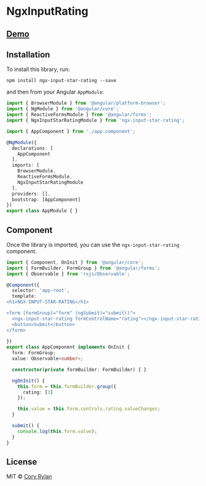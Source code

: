 # NgxInputRating

## [Demo](https://stackblitz.com/edit/angular-5t4gbz)

## Installation

To install this library, run:

`npm install ngx-input-star-rating --save`

and then from your Angular `AppModule`:

```typescript
import { BrowserModule } from '@angular/platform-browser';
import { NgModule } from '@angular/core';
import { ReactiveFormsModule } from '@angular/forms';
import { NgxInputStarRatingModule } from 'ngx-input-star-rating';

import { AppComponent } from './app.component';

@NgModule({
  declarations: [
    AppComponent
  ],
  imports: [
    BrowserModule,
    ReactiveFormsModule,
    NgxInputStarRatingModule
  ],
  providers: [],
  bootstrap: [AppComponent]
})
export class AppModule { }
```

## Component

Once the library is imported, you can use the `ngx-input-star-rating` component.

```typescript
import { Component, OnInit } from '@angular/core';
import { FormBuilder, FormGroup } from '@angular/forms';
import { Observable } from 'rxjs/Observable';

@Component({
  selector: 'app-root',
  template: `
<h1>NGX-INPUT-STAR-RATING</h1>

<form [formGroup]="form" (ngSubmit)="submit()">
  <ngx-input-star-rating formControlName="rating"></ngx-input-star-rating>
  <button>Submit</button>
</form>
  `
})
export class AppComponent implements OnInit {
  form: FormGroup;
  value: Observable<number>;

  constructor(private formBuilder: FormBuilder) { }

  ngOnInit() {
    this.form = this.formBuilder.group({
      rating: [3]
    });

    this.value = this.form.controls.rating.valueChanges;
  }

  submit() {
    console.log(this.form.value);
  }
}
```

## License

MIT © [Cory Rylan](https://coryrylan.com)